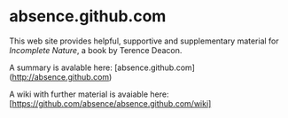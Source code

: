 absence.github.com
==================

This web site provides helpful, supportive and supplementary material for _Incomplete Nature_, a book by Terence Deacon.

A summary is avalable here: [absence.github.com] (http://absence.github.com)

A wiki with further material is avaiable here: [https://github.com/absence/absence.github.com/wiki]